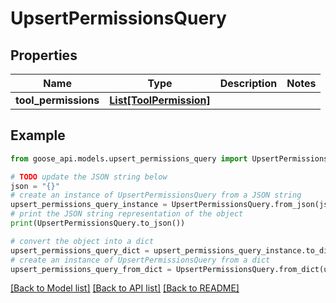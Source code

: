 # UpsertPermissionsQuery


## Properties

Name | Type | Description | Notes
------------ | ------------- | ------------- | -------------
**tool_permissions** | [**List[ToolPermission]**](ToolPermission.md) |  | 

## Example

```python
from goose_api.models.upsert_permissions_query import UpsertPermissionsQuery

# TODO update the JSON string below
json = "{}"
# create an instance of UpsertPermissionsQuery from a JSON string
upsert_permissions_query_instance = UpsertPermissionsQuery.from_json(json)
# print the JSON string representation of the object
print(UpsertPermissionsQuery.to_json())

# convert the object into a dict
upsert_permissions_query_dict = upsert_permissions_query_instance.to_dict()
# create an instance of UpsertPermissionsQuery from a dict
upsert_permissions_query_from_dict = UpsertPermissionsQuery.from_dict(upsert_permissions_query_dict)
```
[[Back to Model list]](../README.md#documentation-for-models) [[Back to API list]](../README.md#documentation-for-api-endpoints) [[Back to README]](../README.md)


